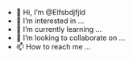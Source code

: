 - 👋 Hi, I’m @Elfsbdjfjld
- 👀 I’m interested in ...
- 🌱 I’m currently learning ...
- 💞️ I’m looking to collaborate on ...
- 📫 How to reach me ...

<!---
Elfsbdjfjld/Elfsbdjfjld is a ✨ special ✨ repository because its `README.md` (this file) appears on your GitHub profile.
You can click the Preview link to take a look at your changes.
--->

